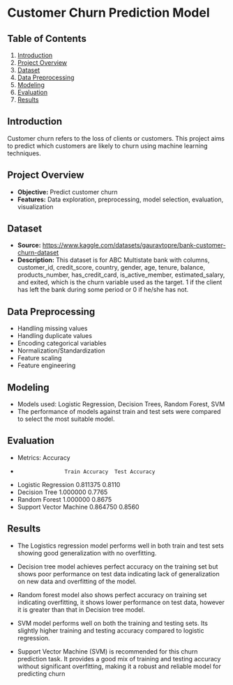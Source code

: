 # Customer Churn Prediction Model

## Table of Contents
1. [Introduction](#introduction)
2. [Project Overview](#project-overview)
3. [Dataset](#dataset)
4. [Data Preprocessing](#data-preprocessing)
5. [Modeling](#modeling)
6. [Evaluation](#evaluation)
7. [Results](#results)

## Introduction
Customer churn refers to the loss of clients or customers. This project aims to predict which customers are likely to churn using machine learning techniques.

## Project Overview
- **Objective:** Predict customer churn
- **Features:** Data exploration, preprocessing, model selection, evaluation, visualization

## Dataset
- **Source:** https://www.kaggle.com/datasets/gauravtopre/bank-customer-churn-dataset
- **Description:** This dataset is for ABC Multistate bank with columns, customer_id, credit_score, country, gender, age, tenure, balance, products_number, has_credit_card, is_active_member, estimated_salary, and exited, which is the churn variable used as the target. 1 if the client has left the bank during some period or 0 if he/she has not.

## Data Preprocessing
- Handling missing values
- Handling duplicate values
- Encoding categorical variables
- Normalization/Standardization
- Feature scaling
- Feature engineering

## Modeling
- Models used: Logistic Regression, Decision Trees, Random Forest, SVM
- The performance of models against train and test sets were compared to select the most suitable model.

## Evaluation
- Metrics: Accuracy
-                    Train Accuracy  Test Accuracy
- Logistic Regression      0.811375         0.8110
- Decision Tree            1.000000         0.7765
- Random Forest            1.000000         0.8675
- Support Vector Machine   0.864750         0.8560

## Results
-   The Logistics regression model performs well in both train and test sets showing good generalization with no overfitting.

-   Decision tree model achieves perfect accuracy on the training set but shows poor performance on test data indicating lack of generalization on new data and overfitting of the model.

-   Random forest model also shows perfect accuracy on training set indicating overfitting, it shows lower performance on test data, however it is greater than that in Decision tree model.

-   SVM model performs well on both the training and testing sets. Its slightly higher training and testing accuracy compared to logistic regression.
  
-   Support Vector Machine (SVM) is recommended for this churn prediction task. It provides a good mix of training and testing accuracy without significant overfitting, making it a robust and reliable model for predicting churn


